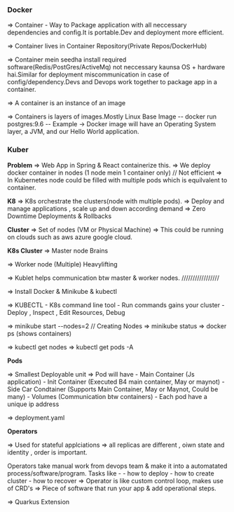 ### Docker ###

=> Container - Way to Package application with all neccessary dependencies and config.It is portable.Dev and deployment more efficient.

=> Container lives in Container Repository(Private Repos/DockerHub)

=> Container mein seedha install required software(Redis/PostGres/ActiveMq) not neccessary kaunsa OS + hardware hai.Similar for deployment miscommunication in case of config/dependency.Devs and Devops work together to package app in a container.

=> A container is an instance of an image

=> Containers is layers of images.Mostly Linux Base Image
-- docker run postgres:9.6
-- Example -> Docker image will have an Operating System layer, a JVM, and our Hello World application.


### Kuber ###

**Problem**
=> Web App in Spring & React containerize this.
=> We deploy docker container in nodes (1 node mein 1 container only) // Not efficient
=> In Kubernetes node could be filled with multiple pods which is equilvalent to container. 

**K8**
=> K8s orchestrate the clusters(node with multiple pods).
=> Deploy and manage applications , scale up and down according demand
=> Zero Downtime Deployments & Rollbacks

**Cluster**
=> Set of nodes (VM or Physical Machine) 
=> This could be running on clouds such as aws azure google cloud.

**K8s Cluster**
=> Master node
	Brains 

=> Worker node (Multiple)
	Heavylifting
	
=> Kublet helps communication btw master & worker nodes.
/////////////////

=> Install Docker & Minikube & kubectl

=> KUBECTL 
	- K8s command line tool
	- Run commands gains your cluster
		- Deploy , Inspect , Edit Resources, Debug

=> minikube start --nodes=2 // Creating Nodes
=> minikube status 
=> docker ps (shows containers)

=> kubectl get nodes
=> kubectl get pods -A 

**Pods**

=> Smallest Deployable unit
=> Pod will have
	- Main Container (Js application)
	- Init Container (Executed B4 main container, May or maynot)
	- Side Car Condtainer (Supports Main Container, May or Maynot, Could be many)
	- Volumes (Communication btw containers)
	- Each pod have a unique ip address
	
=> deployment.yaml

**Operators**

=> Used for stateful applciations
=> all replicas are different , oiwn state and identity , order is important.

Operators take manual work from devops team & make it into a automatated process/software/program. Tasks like -
	- how to deploy
	- how to create cluster
	- how to recover
=> Operator is like custom control loop, makes use of CRD's
=> Piece of software that run your app & add operational steps.

=> Quarkus Extension

